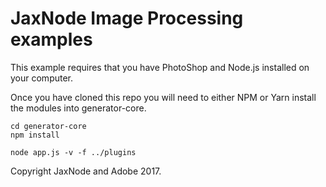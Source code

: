 # JaxNode Image Processing examples

This example requires that you have PhotoShop and Node.js installed on your computer.

Once you have cloned this repo you will need to either NPM or Yarn install the modules into generator-core.

```
cd generator-core
npm install

node app.js -v -f ../plugins
```

Copyright JaxNode and Adobe 2017.
